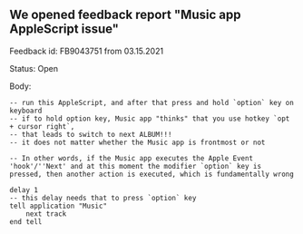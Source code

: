 ## We opened feedback report "Music app AppleScript issue"

Feedback id: FB9043751 from 03.15.2021

Status: Open

Body:
```
-- run this AppleScript, and after that press and hold `option` key on keyboard
-- if to hold option key, Music app "thinks" that you use hotkey `opt + cursor right`, 
-- that leads to switch to next ALBUM!!!
-- it does not matter whether the Music app is frontmost or not

-- In other words, if the Music app executes the Apple Event 'hook'/''Next' and at this moment the modifier `option` key is pressed, then another action is executed, which is fundamentally wrong

delay 1
-- this delay needs that to press `option` key
tell application "Music"
	next track
end tell
```